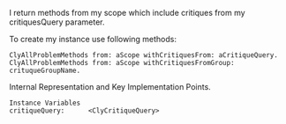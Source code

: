 I return methods from my scope which include critiques from my critiquesQuery parameter.

To create my instance use following methods: 

	ClyAllProblemMethods from: aScope withCritiquesFrom: aCritiqueQuery.
	ClyAllProblemMethods from: aScope withCritiquesFromGroup: crituqueGroupName.
	
Internal Representation and Key Implementation Points.

    Instance Variables
	critiqueQuery:		<ClyCritiqueQuery>